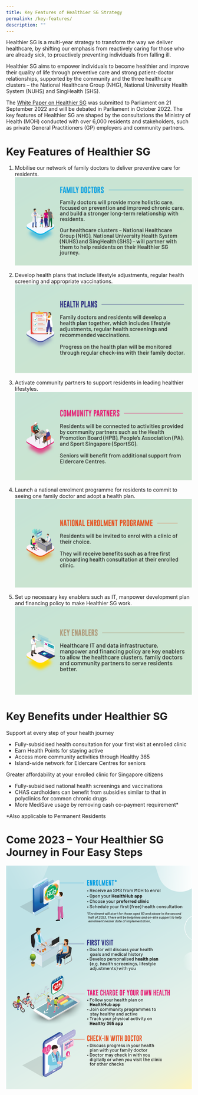 ```yaml
---
title: Key Features of Healthier SG Strategy
permalink: /key-features/
description: ""
---
```

Healthier SG is a multi-year strategy to transform the way we deliver healthcare, by shifting our emphasis from reactively caring for those who are already sick, to proactively preventing individuals from falling ill.

Healthier SG aims to empower individuals to become healthier and improve their quality of life through preventive care and strong patient-doctor relationships, supported by the community and the three healthcare clusters – the National Healthcare Group (NHG), National University Health System (NUHS) and SingHealth (SHS).

The [White Paper on Healthier SG](/resources/white-paper) was submitted to Parliament on 21 September 2022 and will be debated in Parliament in October 2022. The key features of Healthier SG are shaped by the consultations the Ministry of Health (MOH) conducted with over 6,000 residents and stakeholders, such as private General Practitioners (GP) employers and community partners.

# Key Features of Healthier SG 
1. Mobilise our network of family doctors to deliver preventive care for residents.
![](/images/Key%20Features/Family%20Doctors.png)

2. Develop health plans that include lifestyle adjustments, regular health screening and appropriate vaccinations.
![](/images/Key%20Features/Health%20Plans.png)

3. Activate community partners to support residents in leading healthier lifestyles.
![](/images/Key%20Features/Community%20Partners.png)

4. Launch a national enrolment programme for residents to commit to seeing one family doctor and adopt a health plan.
![](/images/Key%20Features/National%20Enrolment%20Programme.png)

5. Set up necessary key enablers such as IT, manpower development plan and financing policy to make Healthier SG work.
![](/images/Key%20Features/Key%20Enablers.png)


# Key Benefits under Healthier SG

Support at every step of your health journey
* Fully-subsidised health consultation for your first visit at enrolled clinic
* Earn Health Points for staying active
* Access more community activities through Healthy 365
* Island-wide network for Eldercare Centres for seniors

Greater affordability at your enrolled clinic for Singapore citizens
* Fully-subsidised national health screenings and vaccinations
* CHAS cardholders can benefit from subsidies similar to that in polyclinics for common chronic drugs 
* More MediSave usage by removing cash co-payment requirement*

*Also applicable to Permanent Residents
# Come 2023 – Your Healthier SG Journey in Four Easy Steps
![](/images/Key%20Features/HSG%20IFG.png)